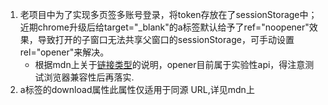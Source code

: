 1. 老项目中为了实现多页签多账号登录，将token存放在了sessionStorage中；近期chrome升级后给target="_blank"的a标签默认给予了ref="noopener"效果，导致打开的子窗口无法共享父窗口的sessionStorage，可手动设置rel="opener"来解决。
   - 根据mdn上关于[链接类型](https://developer.mozilla.org/zh-CN/docs/Web/HTML/Link_types)的说明，opener目前属于实验性api，得注意测试浏览器兼容性后再落实.
2. a标签的download属性此属性仅适用于同源 URL,详见mdn上[<a>](https://developer.mozilla.org/zh-CN/docs/Web/HTML/Element/a)